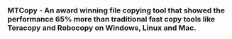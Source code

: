 ### MTCopy - An award winning file copying tool that showed the performance 65% more than traditional fast copy tools like Teracopy and Robocopy on Windows, Linux and Mac.
